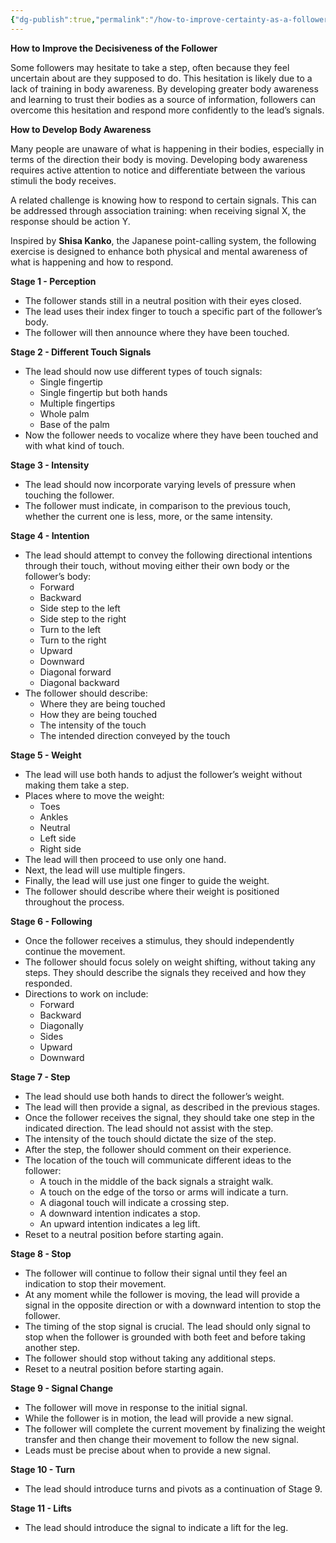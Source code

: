 ```yaml
---
{"dg-publish":true,"permalink":"/how-to-improve-certainty-as-a-follower/","created":"2024-09-26T10:28:29.194-04:00","updated":"2024-10-30T08:49:04.870-04:00"}
---
```



**How to Improve the Decisiveness of the Follower**

Some followers may hesitate to take a step, often because they feel uncertain about are they supposed to do. This hesitation is likely due to a lack of training in body awareness. By developing greater body awareness and learning to trust their bodies as a source of information, followers can overcome this hesitation and respond more confidently to the lead’s signals.

**How to Develop Body Awareness**

Many people are unaware of what is happening in their bodies, especially in terms of the direction their body is moving. Developing body awareness requires active attention to notice and differentiate between the various stimuli the body receives.

A related challenge is knowing how to respond to certain signals. This can be addressed through association training: when receiving signal X, the response should be action Y.

Inspired by **Shisa Kanko**, the Japanese point-calling system, the following exercise is designed to enhance both physical and mental awareness of what is happening and how to respond.

**Stage 1 - Perception**
- The follower stands still in a neutral position with their eyes closed.
- The lead uses their index finger to touch a specific part of the follower’s body.
- The follower will then announce where they have been touched.

**Stage 2 - Different Touch Signals**
- The lead should now use different types of touch signals:
	- Single fingertip
	- Single fingertip but both hands
	- Multiple fingertips
	- Whole palm
	- Base of the palm
- Now the follower needs to vocalize where they have been touched and with what kind of touch.

**Stage 3 - Intensity**
- The lead should now incorporate varying levels of pressure when touching the follower.
- The follower must indicate, in comparison to the previous touch, whether the current one is less, more, or the same intensity.

**Stage 4 - Intention**
- The lead should attempt to convey the following directional intentions through their touch, without moving either their own body or the follower’s body:
	- Forward
	- Backward
	- Side step to the left
	- Side step to the right
	- Turn to the left
	- Turn to the right
	- Upward
	- Downward
	- Diagonal forward
	- Diagonal backward
- The follower should describe:
	- Where they are being touched
	- How they are being touched
	- The intensity of the touch
	- The intended direction conveyed by the touch

**Stage 5 - Weight**
- The lead will use both hands to adjust the follower’s weight without making them take a step.
- Places where to move the weight:
	- Toes
	- Ankles
	- Neutral
	- Left side
	- Right side
- The lead will then proceed to use only one hand.
- Next, the lead will use multiple fingers.
- Finally, the lead will use just one finger to guide the weight.
- The follower should describe where their weight is positioned throughout the process.

**Stage 6 - Following**
- Once the follower receives a stimulus, they should independently continue the movement.
- The follower should focus solely on weight shifting, without taking any steps. They should describe the signals they received and how they responded.
- Directions to work on include:
	- Forward
	- Backward
	- Diagonally
	- Sides
	- Upward
	- Downward

**Stage 7 - Step**
- The lead should use both hands to direct the follower’s weight.
- The lead will then provide a signal, as described in the previous stages.
- Once the follower receives the signal, they should take one step in the indicated direction. The lead should not assist with the step.
- The intensity of the touch should dictate the size of the step.
- After the step, the follower should comment on their experience.
- The location of the touch will communicate different ideas to the follower:
	- A touch in the middle of the back signals a straight walk.
	- A touch on the edge of the torso or arms will indicate a turn.
	- A diagonal touch will indicate a crossing step.
	- A downward intention indicates a stop.
	- An upward intention indicates a leg lift.
- Reset to a neutral position before starting again.

**Stage 8 - Stop**
- The follower will continue to follow their signal until they feel an indication to stop their movement.
- At any moment while the follower is moving, the lead will provide a signal in the opposite direction or with a downward intention to stop the follower.
- The timing of the stop signal is crucial. The lead should only signal to stop when the follower is grounded with both feet and before taking another step.
- The follower should stop without taking any additional steps.
- Reset to a neutral position before starting again.

 **Stage 9 - Signal Change**
 - The follower will move in response to the initial signal.
- While the follower is in motion, the lead will provide a new signal.
- The follower will complete the current movement by finalizing the weight transfer and then change their movement to follow the new signal.
- Leads must be precise about when to provide a new signal.

**Stage 10 - Turn**
- The lead should introduce turns and pivots as a continuation of Stage 9.

**Stage 11 - Lifts**
- The lead should introduce the signal to indicate a lift for the leg.
